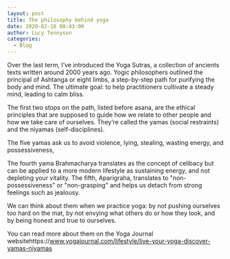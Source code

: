 ```yaml
---
layout: post
title: The philosophy behind yoga
date: 2020-02-16 08:43:00
author: Lucy Tennyson
categories:
  - Blog
---
```


Over the last term, I’ve introduced the Yoga Sutras, a collection of ancients texts written around 2000 years ago. Yogic philosophers outlined the principal of Ashtanga or eight limbs, a step-by-step path for purifying the body and mind. The ultimate goal: to help practitioners cultivate a steady mind, leading to calm bliss.

The first two stops on the path, listed before asana, are the ethical principles that are supposed to guide how we relate to other people and how we take care of ourselves. They’re called the yamas (social restraints) and the niyamas (self-disciplines).

The five yamas ask us to avoid violence, lying, stealing, wasting energy, and possessiveness,

The fourth yama Brahmacharya translates as the concept of celibacy but can be applied to a more modern lifestyle as sustaining energy, and not depleting your vitality. The fifth, Aparigraha, translates to "non-possessiveness" or "non-grasping" and helps us detach from strong feelings such as jealousy.

We can think about them when we practice yoga: by not pushing ourselves too hard on the mat, by not envying what others do or how they look, and by being honest and true to ourselves.

You can read more about them on the Yoga Journal websitehttps://www.yogajournal.com/lifestyle/live-your-yoga-discover-yamas-niyamas